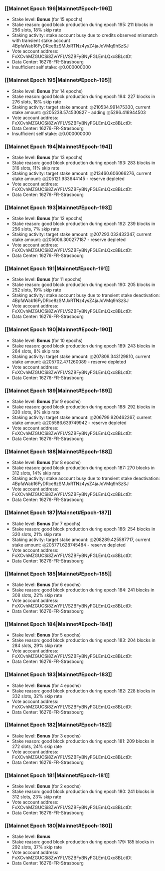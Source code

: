 ### [[Mainnet Epoch 196|Mainnet#Epoch-196]]
* Stake level: **Bonus** (for 15 epochs)
* Stake reason: good block production during epoch 195: 211 blocks in 256 slots, 18% skip rate
* Staking activity: stake account busy due to credits observed mismatch with transient stake account 4BpfaWab16FyDRce8zSMJxRTNz4ysZ4jaJoVMq9hSzSJ
* Vote account address: FxXCvhMZGUCSi8ZwYFLVSZBFyBNyFGLEmLQxc8BLctDt
* Data Center: 16276-FR-Strasbourg
* Insufficient self stake: ◎0.000000000
### [[Mainnet Epoch 195|Mainnet#Epoch-195]]
* Stake level: **Bonus** (for 14 epochs)
* Stake reason: good block production during epoch 194: 227 blocks in 276 slots, 18% skip rate
* Staking activity: target stake amount: ◎210534.991475330, current stake amount: ◎205238.574530827 - adding ◎5296.416944503
* Vote account address: FxXCvhMZGUCSi8ZwYFLVSZBFyBNyFGLEmLQxc8BLctDt
* Data Center: 16276-FR-Strasbourg
* Insufficient self stake: ◎0.000000000
### [[Mainnet Epoch 194|Mainnet#Epoch-194]]
* Stake level: **Bonus** (for 13 epochs)
* Stake reason: good block production during epoch 193: 283 blocks in 316 slots, 11% skip rate
* Staking activity: target stake amount: ◎213460.606066276, current stake amount: ◎205121.933644145 - reserve depleted
* Vote account address: FxXCvhMZGUCSi8ZwYFLVSZBFyBNyFGLEmLQxc8BLctDt
* Data Center: 16276-FR-Strasbourg
### [[Mainnet Epoch 193|Mainnet#Epoch-193]]
* Stake level: **Bonus** (for 12 epochs)
* Stake reason: good block production during epoch 192: 239 blocks in 256 slots, 7% skip rate
* Staking activity: target stake amount: ◎207293.032432347, current stake amount: ◎205006.300277187 - reserve depleted
* Vote account address: FxXCvhMZGUCSi8ZwYFLVSZBFyBNyFGLEmLQxc8BLctDt
* Data Center: 16276-FR-Strasbourg
### [[Mainnet Epoch 191|Mainnet#Epoch-191]]
* Stake level: **Bonus** (for 11 epochs)
* Stake reason: good block production during epoch 190: 205 blocks in 252 slots, 19% skip rate
* Staking activity: stake account busy due to transient stake deactivation: 4BpfaWab16FyDRce8zSMJxRTNz4ysZ4jaJoVMq9hSzSJ
* Vote account address: FxXCvhMZGUCSi8ZwYFLVSZBFyBNyFGLEmLQxc8BLctDt
* Data Center: 16276-FR-Strasbourg
### [[Mainnet Epoch 190|Mainnet#Epoch-190]]
* Stake level: **Bonus** (for 10 epochs)
* Stake reason: good block production during epoch 189: 243 blocks in 264 slots, 8% skip rate
* Staking activity: target stake amount: ◎207809.343129810, current stake amount: ◎205702.471260089 - reserve depleted
* Vote account address: FxXCvhMZGUCSi8ZwYFLVSZBFyBNyFGLEmLQxc8BLctDt
* Data Center: 16276-FR-Strasbourg
### [[Mainnet Epoch 189|Mainnet#Epoch-189]]
* Stake level: **Bonus** (for 9 epochs)
* Stake reason: good block production during epoch 188: 292 blocks in 320 slots, 9% skip rate
* Staking activity: target stake amount: ◎206799.920462267, current stake amount: ◎205586.639749942 - reserve depleted
* Vote account address: FxXCvhMZGUCSi8ZwYFLVSZBFyBNyFGLEmLQxc8BLctDt
* Data Center: 16276-FR-Strasbourg
### [[Mainnet Epoch 188|Mainnet#Epoch-188]]
* Stake level: **Bonus** (for 8 epochs)
* Stake reason: good block production during epoch 187: 270 blocks in 312 slots, 14% skip rate
* Staking activity: stake account busy due to transient stake deactivation: 4BpfaWab16FyDRce8zSMJxRTNz4ysZ4jaJoVMq9hSzSJ
* Vote account address: FxXCvhMZGUCSi8ZwYFLVSZBFyBNyFGLEmLQxc8BLctDt
* Data Center: 16276-FR-Strasbourg
### [[Mainnet Epoch 187|Mainnet#Epoch-187]]
* Stake level: **Bonus** (for 7 epochs)
* Stake reason: good block production during epoch 186: 254 blocks in 320 slots, 21% skip rate
* Staking activity: target stake amount: ◎208289.425587717, current stake amount: ◎205771.628745484 - reserve depleted
* Vote account address: FxXCvhMZGUCSi8ZwYFLVSZBFyBNyFGLEmLQxc8BLctDt
* Data Center: 16276-FR-Strasbourg
### [[Mainnet Epoch 185|Mainnet#Epoch-185]]
* Stake level: **Bonus** (for 6 epochs)
* Stake reason: good block production during epoch 184: 241 blocks in 308 slots, 22% skip rate
* Vote account address: FxXCvhMZGUCSi8ZwYFLVSZBFyBNyFGLEmLQxc8BLctDt
* Data Center: 16276-FR-Strasbourg
### [[Mainnet Epoch 184|Mainnet#Epoch-184]]
* Stake level: **Bonus** (for 5 epochs)
* Stake reason: good block production during epoch 183: 204 blocks in 284 slots, 29% skip rate
* Vote account address: FxXCvhMZGUCSi8ZwYFLVSZBFyBNyFGLEmLQxc8BLctDt
* Data Center: 16276-FR-Strasbourg
### [[Mainnet Epoch 183|Mainnet#Epoch-183]]
* Stake level: **Bonus** (for 4 epochs)
* Stake reason: good block production during epoch 182: 228 blocks in 332 slots, 32% skip rate
* Vote account address: FxXCvhMZGUCSi8ZwYFLVSZBFyBNyFGLEmLQxc8BLctDt
* Data Center: 16276-FR-Strasbourg
### [[Mainnet Epoch 182|Mainnet#Epoch-182]]
* Stake level: **Bonus** (for 3 epochs)
* Stake reason: good block production during epoch 181: 209 blocks in 272 slots, 24% skip rate
* Vote account address: FxXCvhMZGUCSi8ZwYFLVSZBFyBNyFGLEmLQxc8BLctDt
* Data Center: 16276-FR-Strasbourg
### [[Mainnet Epoch 181|Mainnet#Epoch-181]]
* Stake level: **Bonus** (for 2 epochs)
* Stake reason: good block production during epoch 180: 241 blocks in 312 slots, 23% skip rate
* Vote account address: FxXCvhMZGUCSi8ZwYFLVSZBFyBNyFGLEmLQxc8BLctDt
* Data Center: 16276-FR-Strasbourg
### [[Mainnet Epoch 180|Mainnet#Epoch-180]]
* Stake level: **Bonus**
* Stake reason: good block production during epoch 179: 185 blocks in 292 slots, 37% skip rate
* Vote account address: FxXCvhMZGUCSi8ZwYFLVSZBFyBNyFGLEmLQxc8BLctDt
* Data Center: 16276-FR-Strasbourg